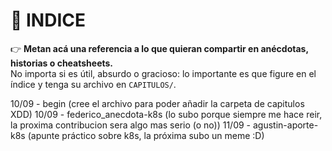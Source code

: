 # 📑 INDICE

👉 **Metan acá una referencia a lo que quieran compartir en anécdotas, historias o cheatsheets.**  
No importa si es útil, absurdo o gracioso: lo importante es que figure en el índice y tenga su archivo en `CAPITULOS/`.  

10/09 - begin (cree el archivo para poder añadir la carpeta de capitulos XDD)
10/09 - federico_anecdota-k8s (lo subo porque siempre me hace reir, la proxima contribucion sera algo mas serio (o no))
11/09 - agustin-aporte-k8s (apunte práctico sobre k8s, la próxima subo un meme :D)


